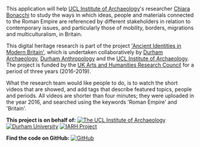 This application will help [UCL Institute of Archaeology](http://www.ucl.ac.uk/archaeology)'s researcher [Chiara Bonacchi](http://www.ucl.ac.uk/archaeology/people/staff/bonacchi) to study the ways in which ideas, people and materials connected to the Roman Empire are referenced by different stakeholders in relation to contemporary issues, and particularly those of mobility, borders, migrations and multiculturalism, in Britain.

This digital heritage research is part of the project ['Ancient Identities in Modern Britain'](http://www.ucl.ac.uk/archaeology/research/directory/ironage-roman-heritages), which is undertaken collaboratively by [Durham Archaeology](https://www.dur.ac.uk/archaeology/), [Durham Anthropology](https://www.dur.ac.uk/anthropology/") and the [UCL Institute of Archaeology](http://www.ucl.ac.uk/archaeology). The project is funded by the [UK Arts and Humanities Research Council](http://www.ahrc.ac.uk) for a period of three years (2016-2019).

What the research team would like people to do, is to watch the short videos that are showed, and add tags that describe featured topics, people and periods. All videos are shorter than four minutes; they were uploaded in the year 2016, and searched using the keywords 'Roman Empire' and 'Britain'.

**This project is on behalf of:**
[![The UCL Institute of Archaeology](http://micropasts.org/wp-content/uploads/2014/09/UCL_logo_sm_blk-e1481812374426.png)](http://www.ucl.ac.uk/archaeology)  [![Durham University](http://micropasts.org/wp-content/uploads/2016/12/durham-e1481812291124.png)](https://www.dur.ac.uk/archaeology/)  [![IARH Project](http://micropasts.org/wp-content/uploads/2016/12/Screen-Shot-2016-12-14-at-10.33.51-2-e1481812350458.png)](http://www.ucl.ac.uk/archaeology/research/directory/ironage-roman-heritages)

**Find the code on GitHub:**
[![GitHub](http://micropasts.org/wp-content/uploads/2016/12/GitHub-2-e1481812720446.jpg)](https://github.com/IARHeritages)
